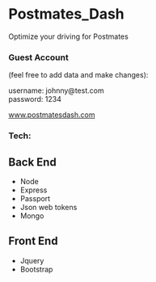# Postmates_Dash
Optimize your driving for Postmates

### Guest Account 
(feel free to add data and make changes):

username: johnny@<span></span>test.com  
password: 1234

www.postmatesdash.com

### Tech:
## Back End
 * Node
 * Express
  * Passport
  * Json web tokens
 * Mongo
## Front End
 * Jquery
 * Bootstrap